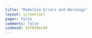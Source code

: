 ```yaml
---
title: "ModelSim Errors and Warnings"
layout: screencast 
pager: false
comments: false
videoid: 33f620ec94
---
```

